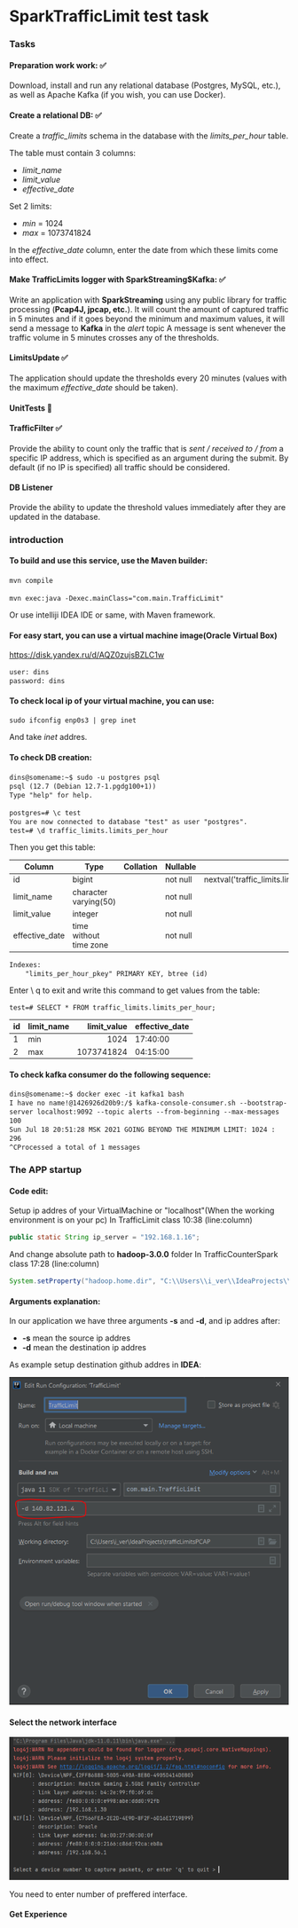 # SparkTrafficLimit test task
### Tasks
#### Preparation work work: :white_check_mark:
Download, install and run any relational database (Postgres, MySQL, etc.), as well as Apache Kafka (if you wish, you can use Docker).

#### Create a relational DB: :white_check_mark:
Create a _traffic_limits_ schema in the database with the _limits_per_hour_ table.

The table must contain 3 columns: 
+ _limit_name_
+ _limit_value_
+ _effective_date_
 
Set 2 limits:
+ _min_ = 1024
+ _max_ = 1073741824
 
In the _effective_date_ column, enter the date from which these limits come into effect.

#### Make TrafficLimits logger with SparkStreaming$Kafka: :white_check_mark:
Write an application with **SparkStreaming** using any public library for traffic processing (**Pcap4J, jpcap, etc.**).
It will count the amount of captured traffic in 5 minutes and if it goes beyond the minimum and maximum values, it will send a message to **Kafka** in the _alert_ topic
A message is sent whenever the traffic volume in 5 minutes crosses any of the thresholds.

#### LimitsUpdate :white_check_mark:
The application should update the thresholds every 20 minutes (values with the maximum _effective_date_ should be taken).

#### UnitTests :black_square_button:

#### TrafficFilter :white_check_mark:
Provide the ability to count only the traffic that is _sent / received to / from_ a specific IP address, which is specified as an argument during the submit. By default (if no IP is specified) all traffic should be considered.

#### DB Listener
Provide the ability to update the threshold values immediately after they are updated in the database.



### introduction
#### To build and use this service, use the Maven builder:

```
mvn compile

mvn exec:java -Dexec.mainClass="com.main.TrafficLimit"
```

Or use intelliji IDEA IDE or same, with Maven framework.

#### For easy start, you can use a virtual machine image(**Oracle Virtual Box**)
https://disk.yandex.ru/d/AQZ0zujsBZLC1w

```
user: dins
password: dins
```
#### To check local ip of your virtual machine, you can use:
```
sudo ifconfig enp0s3 | grep inet
```
And take _inet_ addres.

#### To check DB creation:

```
dins@somename:~$ sudo -u postgres psql
psql (12.7 (Debian 12.7-1.pgdg100+1))
Type "help" for help.

postgres=# \c test
You are now connected to database "test" as user "postgres".
test=# \d traffic_limits.limits_per_hour
```
Then you get this table:

|     Column     |          Type          | Collation | Nullable |                          Default
|----------------|------------------------|-----------|----------|-----------------------------------------------------------|
|id             | bigint                 |           | not null | nextval('traffic_limits.limits_per_hour_id_seq'::regclass)|
| limit_name     | character varying(50)  |           | not null |
| limit_value    | integer                |           | not null |
| effective_date | time without time zone |           | not null |
```
Indexes:
    "limits_per_hour_pkey" PRIMARY KEY, btree (id)
```

Enter \ q to exit and write this command to get values from the table:
```
test=# SELECT * FROM traffic_limits.limits_per_hour;
```
| id | limit_name | limit_value | effective_date
|----|------------|------------:|----------------
|  1 | min        |        1024 | 17:40:00
|  2 | max        |  1073741824 | 04:15:00

#### To check kafka consumer do the following sequence:
```
dins@somename:~$ docker exec -it kafka1 bash
I have no name!@1426926d20b9:/$ kafka-console-consumer.sh --bootstrap-server localhost:9092 --topic alerts --from-beginning --max-messages 100
Sun Jul 18 20:51:28 MSK 2021 GOING BEYOND THE MINIMUM LIMIT: 1024 : 296
^CProcessed a total of 1 messages
```
### The APP startup 
#### Code edit:
Setup ip addres of your VirtualMachine or "localhost"(When the working environment is on your pc)
In TrafficLimit class 10:38 (line:column)
```java
public static String ip_server = "192.168.1.16";
```
And change absolute path to **hadoop-3.0.0** folder
In TrafficCounterSpark class 17:28 (line:column)
```java
System.setProperty("hadoop.home.dir", "C:\\Users\\i_ver\\IdeaProjects\\trafficLimitsPCAP\\hadoop-3.0.0");
```
#### Arguments explanation:
In our application we have three arguments **-s** and **-d**, and ip addres after:
+ **-s** mean the source ip addres
+ **-d** mean the destination ip addres

As example setup destination github addres in **IDEA**:

![](https://github.com/ASURA-KaMi/TrafficLimitsViaSpark/blob/master/arguments_setup.PNG?raw=true)

#### Select the network interface

![](https://github.com/ASURA-KaMi/TrafficLimitsViaSpark/blob/master/interface_select.PNG?raw=true)

You need to enter number of preffered interface.

#### Get Experience
